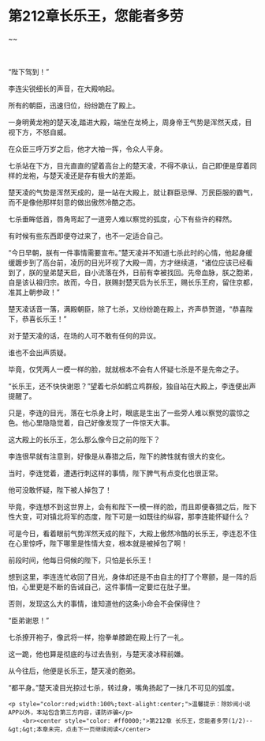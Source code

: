 # 第212章长乐王，您能者多劳
~~
    	    <p name="pagetop" href="javascript:void(0);" onclick="return false" style="line-height: 35px;padding: 10px;color: #333;"> </p><p>“陛下驾到！”</p><p>李连尖锐细长的声音，在大殿响起。</p><p>所有的朝臣，迅速归位，纷纷跪在了殿上。</p><p>一身明黄龙袍的楚天凌,踏进大殿，端坐在龙椅上，周身帝王气势是浑然天成，目视下方，不怒自威。</p><p>在众臣三呼万岁之后，他才大袖一挥，令众人平身。</p><p>七杀站在下方，目光直直的望着高台上的楚天凌，不得不承认，自己即便是穿着同样的龙袍，与楚天凌还是存有极大的差距。</p><p>楚天凌的气势是浑然天成的，是一站在大殿上，就让群臣忌惮、万民臣服的霸气，而不是像他那样刻意的做出傲然冷酷之态。</p><p>七杀垂眸低首，唇角弯起了一道旁人难以察觉的弧度，心下有些许的释然。</p><p>有时候有些东西即便夺过来了，也不一定适合自己。</p><p>“今日早朝，朕有一件事情需要宣布。”楚天凌并不知道七杀此时的心情，他起身缓缓踱步到了高台前，凌厉的目光环视了大殿一周，方才继续道，“诸位应该已经看到了，朕的皇弟楚天启，自小流落在外，日前有幸被找回。先帝血脉，朕之胞弟，自是该认祖归宗。故而，今日，朕赐封楚天启为长乐王，赐长乐王府，留住京都，准其上朝参政！”</p><p>楚天凌话音一落，满殿朝臣，除了七杀，又纷纷跪在殿上，齐声恭贺道，“恭喜陛下，恭喜长乐王！”</p><p>对于楚天凌的话，在场的人可不敢有任何的异议。</p><p>谁也不会出声质疑。</p><p>毕竟，仅凭两人一模一样的脸，就就根本不会有人怀疑七杀是不是先帝之子。</p><p>“长乐王，还不快快谢恩？”望着七杀如鹤立鸡群般，独自站在大殿上，李连便出声提醒了。</p><p>只是，李连的目光，落在七杀身上时，眼底是生出了一些旁人难以察觉的震惊之色。他心里隐隐觉着，自己好像发现了一件惊天大事。</p><p>这大殿上的长乐王，怎么那么像今日之前的陛下？</p><p>李连很早就有注意到，好像是从春猎之后，陛下的脾性就有很大的变化。</p><p>当时，李连觉着，遭遇行刺这样的事情，陛下脾气有点变化也很正常。</p><p>他可没敢怀疑，陛下被人掉包了！</p><p>毕竟，李连想不到这世界上，会有和陛下一模一样的脸，而且即便春猎之后，陛下性大变，可对镇北将军的态度，陛下可是一如既往的纵容，那李连能怀疑什么？</p><p>可是今日，看着眼前气势浑然天成的陛下，大殿上傲然冷酷的长乐王，李连忍不住在心里惊呼，陛下哪里是性情大变，根本就是被掉包了啊！</p><p>前段时间，他每日伺候的陛下，只怕是长乐王！</p><p>想到这里，李连连忙收回了目光，身体却还是不由自主的打了个寒颤，是一阵的后怕，心里更是不断的告诫自己，这件事情一定要烂在肚子里。</p><p>否则，发现这么大的事情，谁知道他的这条小命会不会保得住？</p><p>“臣弟谢恩！”</p><p>七杀撩开袍子，像武将一样，抱拳单膝跪在殿上行了一礼。</p><p>这一跪，他也算是彻底的与过去告别，与楚天凌冰释前嫌。</p><p>从今往后，他便是长乐王，楚天凌的胞弟。</p><p>“都平身。”楚天凌目光掠过七杀，转过身，嘴角扬起了一抹几不可见的弧度。</p>
    	
   	<p style="color:red;width:100%;text-alight:center;">温馨提示：除妙阅小说APP以外，本站包含第三方内容，谨防诈骗</p>
    	<br><center style="color: #ff0000;">第212章 长乐王，您能者多劳(1/2)--&gt;&gt;本章未完，点击下一页继续阅读</center>
    	